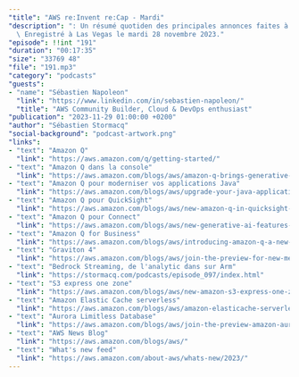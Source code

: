 ```yaml
---
"title": "AWS re:Invent re:Cap - Mardi"
"description": ": Un résumé quotiden des principales annonces faites à re:Invent 2023.\
  \ Enregistré à Las Vegas le mardi 28 novembre 2023."
"episode": !!int "191"
"duration": "00:17:35"
"size": "33769 48"
"file": "191.mp3"
"category": "podcasts"
"guests":
- "name": "Sébastien Napoleon"
  "link": "https://www.linkedin.com/in/sebastien-napoleon/"
  "title": "AWS Community Builder, Cloud & DevOps enthusiast"
"publication": "2023-11-29 01:00:00 +0200"
"author": "Sébastien Stormacq"
"social-background": "podcast-artwork.png"
"links":
- "text": "Amazon Q"
  "link": "https://aws.amazon.com/q/getting-started/"
- "text": "Amazon Q dans la console"
  "link": "https://aws.amazon.com/blogs/aws/amazon-q-brings-generative-ai-powered-assistance-to-it-pros-and-developers-preview/"
- "text": "Amazon Q pour moderniser vos applications Java"
  "link": "https://aws.amazon.com/blogs/aws/upgrade-your-java-applications-with-amazon-q-code-transformation-preview/"
- "text": "Amazon Q pour QuickSight"
  "link": "https://aws.amazon.com/blogs/aws/new-amazon-q-in-quicksight-uses-generative-ai-assistance-for-quicker-easier-data-insights-preview/"
- "text": "Amazon Q pour Connect"
  "link": "https://aws.amazon.com/blogs/aws/new-generative-ai-features-in-amazon-connect-including-amazon-q-facilitate-improved-contact-center-service/"
- "text": "Amazon Q for Business"
  "link": "https://aws.amazon.com/blogs/aws/introducing-amazon-q-a-new-generative-ai-powered-assistant-preview/"
- "text": "Graviton 4"
  "link": "https://aws.amazon.com/blogs/aws/join-the-preview-for-new-memory-optimized-aws-graviton4-powered-amazon-ec2-instances-r8g/"
- "text": "Bedrock Streaming, de l'analytic dans sur Arm"
  "link": "https://stormacq.com/podcasts/episode_097/index.html"
- "text": "S3 express one zone"
  "link": "https://aws.amazon.com/blogs/aws/new-amazon-s3-express-one-zone-high-performance-storage-class/"
- "text": "Amazon Elastic Cache serverless"
  "link": "https://aws.amazon.com/blogs/aws/amazon-elasticache-serverless-for-redis-and-memcached-now-generally-available/"
- "text": "Aurora Limitless Database"
  "link": "https://aws.amazon.com/blogs/aws/join-the-preview-amazon-aurora-limitless-database/"
- "text": "AWS News Blog"
  "link": "https://aws.amazon.com/blogs/aws/"
- "text": "What's new feed"
  "link": "https://aws.amazon.com/about-aws/whats-new/2023/"
---
```

